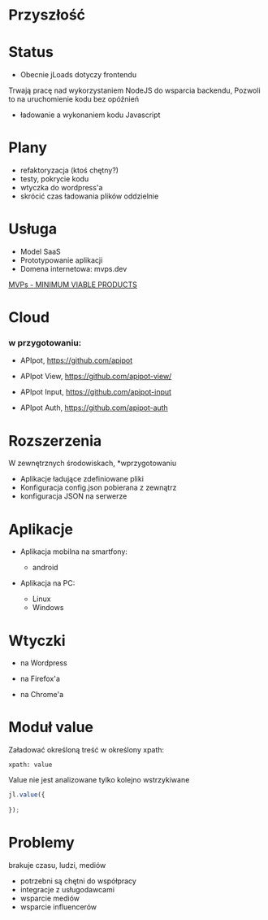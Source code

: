 # Przyszłość

# Status

+ Obecnie jLoads dotyczy frontendu 

Trwają pracę nad wykorzystaniem NodeJS do wsparcia backendu, Pozwoli to na uruchomienie kodu bez opóźnień 

+ ładowanie a wykonaniem kodu Javascript


# Plany

+ refaktoryzacja (ktoś chętny?)
+ testy, pokrycie kodu
+ wtyczka do wordpress'a
+ skrócić czas ładowania plików oddzielnie

# Usługa

+ Model SaaS
+ Prototypowanie aplikacji
+ Domena internetowa: mvps.dev 

[MVPs - MINIMUM VIABLE PRODUCTS](https://www.mvps.dev/)


# Cloud

### w przygotowaniu:

+ APIpot, https://github.com/apipot

+ APIpot View, https://github.com/apipot-view/

+ APIpot Input, https://github.com/apipot-input

+ APIpot Auth, https://github.com/apipot-auth


# Rozszerzenia
 
W zewnętrznych środowiskach, *wprzygotowaniu
+ Aplikacje ładujące zdefiniowane pliki
+ Konfiguracja config.json pobierana z zewnątrz 
+ konfiguracja JSON na serwerze


# Aplikacje

+ Aplikacja mobilna na smartfony:
  + android
    
+ Aplikacja na PC:
  + Linux
  + Windows


# Wtyczki

+ na Wordpress

+ na Firefox'a

+ na Chrome'a



# Moduł value

Załadować określoną treść w określony xpath:
  

    xpath: value

[comment]: <> (Istotne, by nie zapomnieć dokładnej ścieżki, aby nie było konfliktów)

Value nie jest analizowane tylko kolejno wstrzykiwane
```javascript [1]             
jl.value({
   
});
```


# Problemy
brakuje czasu, ludzi, mediów

+ potrzebni są chętni do współpracy
+ integracje z usługodawcami
+ wsparcie mediów
+ wsparcie influencerów
